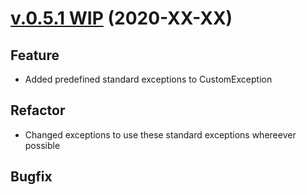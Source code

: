 # [v.0.5.1 WIP](https://github.com/upb-uc4/University-Credits-4.0/compare/v0.5.0...authentication-v0.5.1) (2020-XX-XX)
## Feature
 - Added predefined standard exceptions to CustomException
## Refactor
 - Changed exceptions to use these standard exceptions whereever possible
## Bugfix
 
